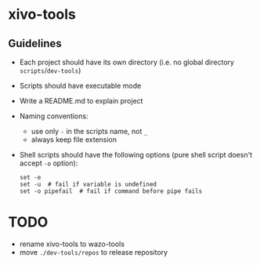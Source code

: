 # xivo-tools

## Guidelines

* Each project should have its own directory (i.e. no global directory `scripts`/`dev-tools`)
* Scripts should have executable mode
* Write a README.md to explain project
* Naming conventions:
  * use only `-` in the scripts name, not `_`
  * always keep file extension
* Shell scripts should have the following options (pure shell script doesn't accept `-o` option):

  ```
  set -e
  set -u  # fail if variable is undefined
  set -o pipefail  # fail if command before pipe fails
  ```

# TODO

* rename xivo-tools to wazo-tools
* move `./dev-tools/repos` to release repository
